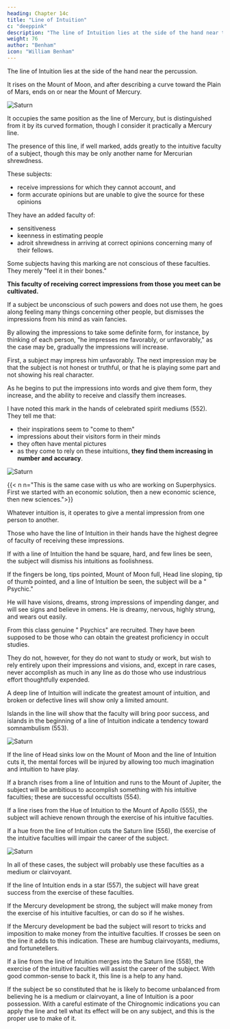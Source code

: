 ```yaml
---
heading: Chapter 14c
title: "Line of Intuition"
c: "deeppink"
description: "The line of Intuition lies at the side of the hand near the percussion"
weight: 76
author: "Benham"
icon: "William Benham"
---
```




The line of Intuition lies at the side of the hand near the percussion.

It rises on the Mount of Moon, and after describing a curve toward the Plain of Mars, ends on or near the Mount of Mercury.


![Saturn](/graphics/palm/551.png)

It occupies the same position as the line of Mercury, but is distinguished from it by its curved formation, though I consider it practically a Mercury line. 

The presence of this line, if well marked, adds greatly to the intuitive faculty of a subject, though this may be only another name for Mercurian shrewdness. 

These subjects:
- receive impressions for which they cannot account, and
- form accurate opinions but are unable to give the source for these opinions

They have an added faculty of:
- sensitiveness
- keenness in estimating people
- adroit shrewdness in arriving at correct opinions concerning many of their fellows. 

Some subjects having this marking are not conscious of these faculties. They merely "feel it in their bones." 

**This faculty of receiving correct impressions from those you meet can be cultivated.** 

If a subject be unconscious of such powers and does not use them, he goes along feeling many things concerning other people, but dismisses the impressions from his mind as vain fancies. 

By allowing the impressions to take some definite form, for instance, by thinking of each person, "he impresses me favorably, or unfavorably," as the case may be, gradually the impressions will increase.

First, a subject may impress him unfavorably. The next impression may be that the subject is not honest or truthful, or that he is playing some part and not showing his real character. 

As he begins to put the impressions into words and give them form, they increase, and the ability to receive and classify them increases. 

I have noted this mark in the hands of celebrated spirit mediums (552). They tell me that:
- their inspirations seem to "come to them"
- impressions about their visitors form in their minds
- they often have mental pictures
- as they come to rely on these intuitions, **they find them increasing in number and accuracy**. 

![Saturn](/graphics/palm/552.jpg)

{{< n n="This is the same case with us who are working on Superphysics. First we started with an economic solution, then a new economic science, then new sciences.">}}


Whatever intuition is, it operates to give a mental impression from one person to another.

Those who have the line of Intuition in their hands have the highest degree of faculty of receiving these impressions.


If with a line of Intuition the hand be square, hard, and few lines be seen, the subject will dismiss his intuitions as foolishness. 

If the fingers be long, tips pointed, Mount of Moon full, Head line sloping, tip of thumb pointed, and a line of Intuition be seen, the subject will be a " Psychic." 

He will have visions, dreams, strong impressions of impending danger, and will see signs and believe in omens. He is dreamy, nervous, highly strung, and wears out easily. 

From this class genuine " Psychics" are recruited. They have been supposed to be those who can obtain the greatest proficiency in occult studies. 

They do not, however, for they do not want to study or work, but wish to rely entirely upon their impressions and visions, and, except in rare cases, never accomplish as much in any line as do those who use industrious effort thoughtfully expended. 

A deep line of Intuition will indicate the greatest amount of intuition, and broken or defective lines will show only a limited amount. 

<!-- The Line Of Intuition 704 No. 663. The Line Of Intuition 705 No. 554. The Line Of Intuition 706 No. 555.  -->

Islands in the line will show that the faculty will bring poor success, and islands in the beginning of a line of Intuition indicate a tendency toward somnambulism (553).

![Saturn](/graphics/palm/553.png)

If the line of Head sinks low on the Mount of Moon and the line of Intuition cuts it, the mental forces will be injured by allowing too much imagination and intuition to have play. 

If a branch rises from a line of Intuition and runs to the Mount of Jupiter, the subject will be ambitious to accomplish something with his intuitive faculties; these are successful occultists (554).


If a line rises from the Hue of Intuition to the Mount of Apollo (555), the subject will achieve renown through the exercise of his intuitive faculties. 

If a hue from the line of Intuition cuts the Saturn line (556), the exercise of the intuitive faculties will impair the career of the subject. 

![Saturn](/graphics/palm/556.png)

In all of these cases, the subject will probably use these faculties as a medium or clairvoyant. 

If the line of Intuition ends in a star (557), the subject will have great success from the exercise of these faculties. 

If the Mercury development be strong, the subject will make money from the exercise of his intuitive faculties, or can do so if he wishes. 

If the Mercury development be bad the subject will resort to tricks and imposition to make money from the intuitive faculties. If crosses be seen on the line it adds to this indication. These are humbug clairvoyants, mediums, and fortunetellers. 

If a line from the line of Intuition merges into the Saturn line (558), the exercise of the intuitive faculties will assist the career of the subject. With good common-sense to back it, this line is a help to any hand. 

If the subject be so constituted that he is likely to become unbalanced from believing he is a medium or clairvoyant, a line of Intuition is a poor possession. With a careful estimate of the Chirognomic indications you can apply the line and tell what its effect will be on any subject, and this is the proper use to make of it.


